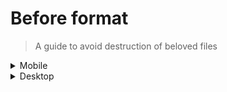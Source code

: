 <!-- markdownlint-disable MD033 -->

# Before format

> A guide to avoid destruction of beloved files

<details>
  <summary>Mobile</summary>

- [ ] list useful installed apps
- [ ] backup SD card content and wipe folders
- [ ] authenticator : export accounts, take a picture with another device
- [ ] check if some SMS need to be backup
- [ ] sync various accounts (Google at least)

PS: nothing to do with steam app, steam guard will be overwrite with the new install

</details>

<details>
  <summary>Desktop</summary>

## General

- [ ] connections configs from FileZilla, mRemoteNG, Putty, WinSCP, etc
- [ ] desktop folder
- [ ] downloads folder (should be on another partition)
- [ ] hostname & hosts file
- [ ] anything interesting in user home folder
- [ ] ssh keys, do `ls -la ~/.ssh` to check for existing ones
- [ ] git/npm/xyz configs in home (handled by snippet/config)
- [ ] virtual machines
- [ ] git projects
- [ ] printers settings/ip
- [ ] start snippet/config/sync
- [ ] list of useful installed apps

## Windows only

- [ ] `%AppData%\FileZilla\sitemanager.xml`
- [ ] `%AppData%\mRemoteNG\confCons.xml`
- [ ] copy useful installed apps to a `_previously-installed-apps` folder
- [ ] backup portable apps folder
- [ ] go to `~\AppData` and for each Local, LocalLow, Roaming => update snippet/config with missing configs
- [ ] start cmd as admin & list installed choco packages `choco list --id-only`, then update `after-format-init-system.md` on this repo if needed
- [ ] list other apps that need manual installation
- [ ] check games in `C:\Games` and if needed, backup saved games in `C:\Users\User\Documents\...`
- [ ] if using a custom windows, update `Projects\github\ntlite-configs\readme.md` with feedbacks

## Linux only

- [ ] wifi/eth security connectivity settings
- [ ] list useful installed programs
  - `apt-mark showmanual`
  - `flatpak list`
  - `snap list`
  - `history | grep apt`
  - `dpkg --get-selections`
- [ ] remember to activate disk encryption on next install

</details>
